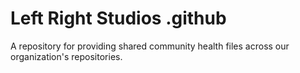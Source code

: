 # Left Right Studios .github

A repository for providing shared community health files across our organization's repositories.